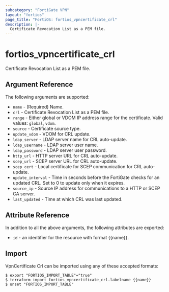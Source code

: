 ```yaml
---
subcategory: "FortiGate VPN"
layout: "fortios"
page_title: "FortiOS: fortios_vpncertificate_crl"
description: |-
  Certificate Revocation List as a PEM file.
---
```


# fortios_vpncertificate_crl
Certificate Revocation List as a PEM file.

## Argument Reference

The following arguments are supported:

* `name` - (Required) Name.
* `crl` - Certificate Revocation List as a PEM file.
* `range` - Either global or VDOM IP address range for the certificate. Valid values: `global`, `vdom`.
* `source` - Certificate source type.
* `update_vdom` - VDOM for CRL update.
* `ldap_server` - LDAP server name for CRL auto-update.
* `ldap_username` - LDAP server user name.
* `ldap_password` - LDAP server user password.
* `http_url` - HTTP server URL for CRL auto-update.
* `scep_url` - SCEP server URL for CRL auto-update.
* `scep_cert` - Local certificate for SCEP communication for CRL auto-update.
* `update_interval` - Time in seconds before the FortiGate checks for an updated CRL. Set to 0 to update only when it expires.
* `source_ip` - Source IP address for communications to a HTTP or SCEP CA server.
* `last_updated` - Time at which CRL was last updated.


## Attribute Reference

In addition to all the above arguments, the following attributes are exported:
* `id` - an identifier for the resource with format {{name}}.

## Import

VpnCertificate Crl can be imported using any of these accepted formats:
```
$ export "FORTIOS_IMPORT_TABLE"="true"
$ terraform import fortios_vpncertificate_crl.labelname {{name}}
$ unset "FORTIOS_IMPORT_TABLE"
```
